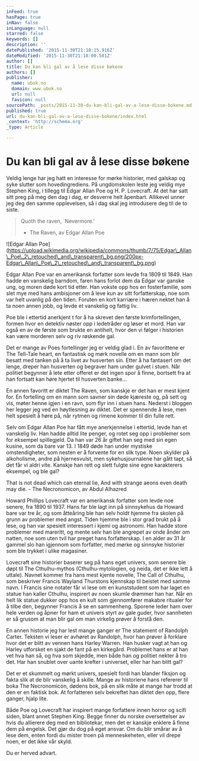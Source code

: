 ```yaml
---
inFeed: true
hasPage: true
inNav: false
inLanguage: null
starred: false
keywords: []
description: ''
datePublished: '2015-11-30T21:18:15.916Z'
dateModified: '2015-11-30T21:18:00.501Z'
author: []
title: Du kan bli gal av å lese disse bøkene
authors: []
publisher:
  name: ubok.no
  domain: www.ubok.no
  url: null
  favicon: null
sourcePath: _posts/2015-11-30-du-kan-bli-gal-av-a-lese-disse-bokene.md
published: true
url: du-kan-bli-gal-av-a-lese-disse-bokene/index.html
_context: 'http://schema.org'
_type: Article

---
```

# Du kan bli gal av å lese disse bøkene

Veldig lenge har jeg hatt en interesse for mørke historier, med galskap og syke slutter som hovedingrediens. På ungdomskolen leste jeg veldig mye Stephen King, i tillegg til Edgar Allan Poe og H. P. Lovecraft. At det har satt sitt preg på meg den dag i dag, er desverre helt åpenbart. Allikevel unner jeg deg den samme opplevelsen, så i dag skal jeg introdusere deg til de to siste.

> Quoth the raven, \`Nevermore.'
> 
> - The Raven, av Edgar Allan Poe

!\[Edgar Allan Poe\](https://upload.wikimedia.org/wikipedia/commons/thumb/7/75/Edgar\_Allan\_Poe\_2\_retouched\_and\_transparent\_bg.png/200px-Edgar\_Allan\_Poe\_2\_retouched\_and\_transparent\_bg.png)

Edgar Allan Poe var en amerikansk forfatter som levde fra 1809 til 1849\. Han hadde en vanskelig barndom, faren hans forlot dem da Edgar var ganske ung, og moren døde kort tid etter. Han vokste opp hos en fosterfamilie, som slet mye med hans ambisjoner om å leve kun av sitt forfatterskap, noe som var helt uvanlig på den tiden. Foruten en kort karriære i hæren nektet han å ta noen annen jobb, og levde et vanskelig og fattig liv.

Poe ble i ettertid anerkjent t for å ha skrevet den første krimfortellingen, formen hvor en detektiv nøster opp i ledetråder og løser et mord. Han var også en av de første som brukte en antihelt, hvor den vi følger i historien kan være morderen selv og riv røskende gal.

Det er mange av Poes fortellinger jeg er veldig glad i. En av favorittene er The Tell-Tale heart, en fantastisk og mørk novelle om en mann som blir besatt med tanken på å ta livet av husverten sin. Etter å ha fantasert om det lenge, dreper han husverten og begraver ham under gulvet i stuen. Når politiet begynner å lete etter offeret er det ingen spor å finne, bortsett fra at han fortsatt kan høre hjertet til husverten banke...

En annen favoritt er diktet The Raven, som kanskje er det han er mest kjent for. En fortelling om en mann som savner sin døde kjæreste og, på sett og vis, møter henne igjen i en ravn, som flyr inn i stuen hans. Nederst i bloggen her legger jeg ved en høytlesning av diktet. Det er spennende å lese, men helt spesielt å høre på, når rytmen og rimene kommer til din fulle rett.

Selv om Edgar Allan Poe har fått mye anerkjennelse i ettertid, levde han et vanskelig liv. Han hadde alltid lite penger, og rotet seg opp i problemer som for eksempel spillegjeld. Da han var 26 år giftet han seg med sin egen kusine, som da bare var 13\. I 1849 døde han under mystiske omstendigheter, som nesten er å forvente for en slik type. Noen skylder på alkoholisme, andre på hjernesvulst, men sykehusjournalene har gått tapt, så det får vi aldri vite. Kanskje han rett og slett fulgte sine egne karakterers eksempel, og ble gal?

That is not dead which can eternal lie, And with strange aeons even death may die. - The Necronomicon, av Abdul Alhazred

Howard Phillips Lovecraft var en amerikansk forfatter som levde noe senere, fra 1890 til 1937\. Hans far ble lagt inn på sinnsykehus da Howard bare var tre år, og som åtteåring ble han selv holdt hjemme fra skolen på grunn av problemer med angst. Tiden hjemme ble i stor grad brukt på å lese, og han var spesielt interessert i kjemi og astronomi. Han hadde store problemer med mareritt, og mente selv han ble angrepet av onde ånder om natten, noe som uten tvil har preget hans forfatterskap. I en alder av 31 år gammel slo han igjennom som forfatter, med mørke og sinnsyke historier som ble trykket i ulike magasiner.

Lovecraft sine historier baserer seg på hans eget univers, som senere ble døpt til The Cthulhu-mythos (Cthulhu-mytologien, og neida, det er ikke lett å uttale). Navnet kommer fra hans mest kjente novelle, The Call of Cthulhu, som beskriver Francis Wayland Thurstons kjennskap til beistet med samme navn. I Francis sine notater får vi lese om en kunststudent som har laget en statue han kaller Cthulhu, inspirert av noen skumle drømmer han har. Når en helt lik statue dukker opp hos en kult som gjennomfører makabre ritualer for å tilbe den, begynner Francis å se en sammenheng. Sporene leder ham over hele verden og åpner for ham et univers styrt av gale guder, hvor sannheten er så grusom at man blir gal om man virkelig prøver å forstå den.

En annen historie jeg har lest mange ganger er The statement of Randolph Carter. Teksten vi leser er avhøret av Randolph, hvor han prøver å forklare hvor det er blitt av vennen hans Harley Warren. Han husker vagt at han og Harley utforsket en sjakt de fant på en kirkegård. Problemet hans er at han vet hva han så, og hva som skjedde, men både han og politiet nekter å tro det. Har han snublet over uante krefter i universet, eller har han blitt gal?

Det er et skummelt og mørkt univers, spesielt fordi han blander fiksjon og fakta slik at de blir vanskelig å skille. Mange av historiene hans refererer til boka The Necronomicon, dødens bok, på en slik måte at mange har trodd at den er en faktisk bok. At forfatteren selv bekreftet han diktet den opp, flere ganger, hjalp lite.

Både Poe og Lovecraft har inspirert mange forfattere innen horror og scifi siden, blant annet Stephen King. Begge finner du norske oversettelser av hvis du allierere deg med en bibliotekar, men det er kanskje enklere å finne dem på engelsk. Det gjør du dog på eget ansvar. Om du blir smårar av å lese dem, enten fordi du mister troen på menneskeheten, eller vil drepe noen, er det ikke vår skyld.

Du er herved advart.